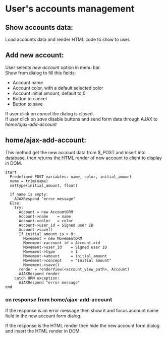 User's accounts management
==========================

Show accounts data:
------------------

Load accounts data and render HTML code to show to user.  

Add new account:
----------------
User selects *new account* option in menu bar.  
Show from dialog to fill this fields:

-   Account name
-   Account color, with a default selected color
-   Account initial amount, default to 0
-   Button to cancel
-   Button to save

If user click on *cancel* the dialog is closed.  
If user click on *save* disable buttons and send form data through AJAX to *home/ajax-add-account*

home/ajax-add-account:
----------------------
This method get the new account data from $_POST and insert into database, then
returns the HTML render of new account to client to display in DOM.

    start
      Predefined POST variables: name, color, initial_amount
      name = trim(name)
      settype(initial_amount, float)
      
      If name is empty:
        AJAXRespond "error message"
      Else:
        try:
          Account = new AccountORM
          Account->name    = name
          Account->color   = color
          Account->user_id = Signed user ID
          Account->save()
          If initial_amount is > 0:
            Movement = new MovementORM
            Movement->account_id = Account->id
            Movement->user_id    = Signed user ID
            Movement->type       = 1
            Movement->amount     = initial_amount
            Movement->concept    = "Initial amount"
            Movement->save()
          render = renderView(<account_view_path>, Account)
          AJAXRespond render
        catch ORM exception:
          AJAXRespond "error message"
    end

### on response from home/ajax-add-account ###
If the response is an error message then show it and focus account name field in
the new account form dialog.
    
If the response is the HTML render then hide the new account form dialog and insert
the HTML render in DOM.
